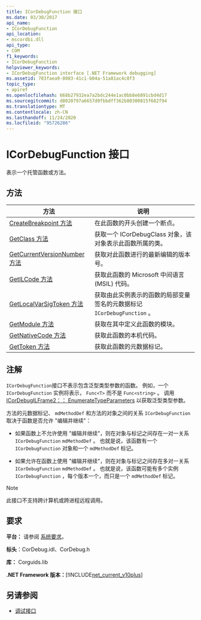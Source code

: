 ```yaml
---
title: ICorDebugFunction 接口
ms.date: 03/30/2017
api_name:
- ICorDebugFunction
api_location:
- mscordbi.dll
api_type:
- COM
f1_keywords:
- ICorDebugFunction
helpviewer_keywords:
- ICorDebugFunction interface [.NET Framework debugging]
ms.assetid: 783faea9-8083-41c1-b04a-51a81ac4c8f3
topic_type:
- apiref
ms.openlocfilehash: 668b27932ea7a2bdc244e1ac0bb8e6891cbd4d17
ms.sourcegitcommit: d8020797a6657d0fbbdff362b80300815f682f94
ms.translationtype: MT
ms.contentlocale: zh-CN
ms.lasthandoff: 11/24/2020
ms.locfileid: "95726286"
---
```

# <a name="icordebugfunction-interface"></a>ICorDebugFunction 接口

表示一个托管函数或方法。  
  
## <a name="methods"></a>方法  
  
|方法|说明|  
|------------|-----------------|  
|[CreateBreakpoint 方法](icordebugfunction-createbreakpoint-method.md)|在此函数的开头创建一个断点。|  
|[GetClass 方法](icordebugfunction-getclass-method.md)|获取一个 ICorDebugClass 对象，该对象表示此函数所属的类。|  
|[GetCurrentVersionNumber 方法](icordebugfunction-getcurrentversionnumber-method.md)|获取对此函数进行的最新编辑的版本号。|  
|[GetILCode 方法](icordebugfunction-getilcode-method.md)|获取此函数的 Microsoft 中间语言 (MSIL) 代码。|  
|[GetLocalVarSigToken 方法](icordebugfunction-getlocalvarsigtoken-method.md)|获取由此实例表示的函数的局部变量签名的元数据标记 `ICorDebugFunction` 。|  
|[GetModule 方法](icordebugfunction-getmodule-method.md)|获取在其中定义此函数的模块。|  
|[GetNativeCode 方法](icordebugfunction-getnativecode-method.md)|获取此函数的本机代码。|  
|[GetToken 方法](icordebugfunction-gettoken-method.md)|获取此函数的元数据标记。|  
  
## <a name="remarks"></a>注解  

 `ICorDebugFunction`接口不表示包含泛型类型参数的函数。 例如，一个 `ICorDebugFunction` 实例将表示， `Func<T>` 而不是 `Func<string>` 。 调用 [ICorDebugILFrame2：： EnumerateTypeParameters](icordebugilframe2-enumeratetypeparameters-method.md) 以获取泛型类型参数。  
  
 方法的元数据标记、 `mdMethodDef` 和方法的对象之间的关系 `ICorDebugFunction` 取决于函数是否允许 "编辑并继续"：  
  
- 如果函数上不允许使用 "编辑并继续"，则在对象与标记之间存在一对一关系 `ICorDebugFunction` `mdMethodDef` 。 也就是说，该函数有一个 `ICorDebugFunction` 对象和一个 `mdMethodDef` 标记。  
  
- 如果允许在函数上使用 "编辑并继续"，则在对象与标记之间存在多对一关系 `ICorDebugFunction` `mdMethodDef` 。 也就是说，该函数可能有多个实例 `ICorDebugFunction` ，每个版本一个，而只是一个 `mdMethodDef` 标记。  
  
> [!NOTE]
> 此接口不支持跨计算机或跨进程远程调用。  
  
## <a name="requirements"></a>要求  

 **平台：** 请参阅 [系统要求](../../get-started/system-requirements.md)。  
  
 **标头**：CorDebug.idl、CorDebug.h  
  
 **库：**  Corguids.lib  
  
 **.NET Framework 版本：**[!INCLUDE[net_current_v10plus](../../../../includes/net-current-v10plus-md.md)]  
  
## <a name="see-also"></a>另请参阅

- [调试接口](debugging-interfaces.md)
